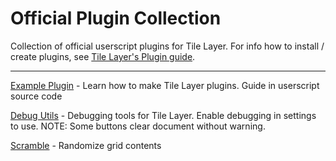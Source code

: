 # Official Plugin Collection
Collection of official userscript plugins for Tile Layer. For info how to install / create plugins, see [Tile Layer's Plugin guide](https://github.com/TileLayerJS/TileLayer/wiki/Plugins).

***
[Example Plugin](https://github.com/TileLayerJS/Plugins/blob/main/Example%20Plugin.user.js) - Learn how to make Tile Layer plugins. Guide in userscript source code

[Debug Utils](https://github.com/TileLayerJS/Plugins/blob/main/Debug%20Utils.user.js) - Debugging tools for Tile Layer. Enable debugging in settings to use. NOTE: Some buttons clear document without warning.

[Scramble](https://github.com/TileLayerJS/Plugins/blob/main/Scramble.user.js) - Randomize grid contents
